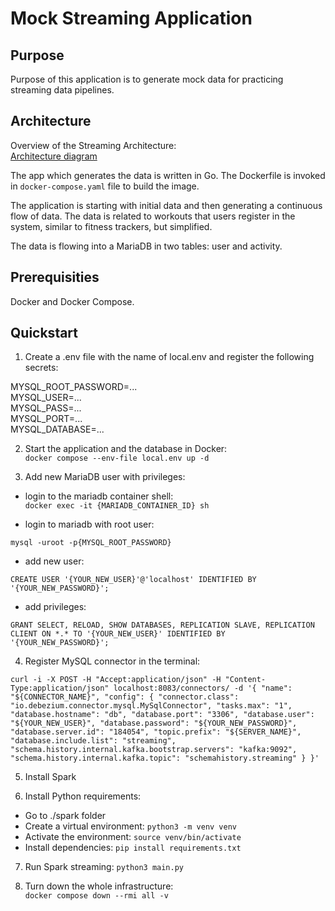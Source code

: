 # Mock Streaming Application

## Purpose
Purpose of this application is to generate mock data for practicing streaming data pipelines.

## Architecture

Overview of the Streaming Architecture:  
[Architecture diagram](streaming_arch.png)

The app which generates the data is written in Go.
The Dockerfile is invoked in `docker-compose.yaml` file to build the image.

The application is starting with initial data and then generating a continuous flow of data.
The data is related to workouts that users register in the system, similar to fitness trackers, but simplified.

The data is flowing into a MariaDB in two tables: user and activity.

## Prerequisities
Docker and Docker Compose.

## Quickstart

1. Create a .env file with the name of local.env and register the following secrets:

MYSQL_ROOT_PASSWORD=...  
MYSQL_USER=...  
MYSQL_PASS=...  
MYSQL_PORT=...  
MYSQL_DATABASE=...

2. Start the application and the database in Docker:  
`docker compose --env-file local.env up -d`

3. Add new MariaDB user with privileges:
- login to the mariadb container shell:  
`docker exec -it {MARIADB_CONTAINER_ID} sh`  

- login to mariadb with root user:
```
mysql -uroot -p{MYSQL_ROOT_PASSWORD}
```

- add new user:
```
CREATE USER '{YOUR_NEW_USER}'@'localhost' IDENTIFIED BY '{YOUR_NEW_PASSWORD}';
```

- add privileges:
```
GRANT SELECT, RELOAD, SHOW DATABASES, REPLICATION SLAVE, REPLICATION CLIENT ON *.* TO '{YOUR_NEW_USER}' IDENTIFIED BY '{YOUR_NEW_PASSWORD}';
```

4. Register MySQL connector in the terminal:
```
curl -i -X POST -H "Accept:application/json" -H "Content-Type:application/json" localhost:8083/connectors/ -d '{ "name": "${CONNECTOR_NAME}", "config": { "connector.class": "io.debezium.connector.mysql.MySqlConnector", "tasks.max": "1", "database.hostname": "db", "database.port": "3306", "database.user": "${YOUR_NEW_USER}", "database.password": "${YOUR_NEW_PASSWORD}", "database.server.id": "184054", "topic.prefix": "${SERVER_NAME}", "database.include.list": "streaming", "schema.history.internal.kafka.bootstrap.servers": "kafka:9092", "schema.history.internal.kafka.topic": "schemahistory.streaming" } }'
```

5. Install Spark

6. Install Python requirements:
- Go to ./spark folder  
- Create a virtual environment: `python3 -m venv venv`  
- Activate the environment: `source venv/bin/activate`  
- Install dependencies: `pip install requirements.txt`  

7. Run Spark streaming:
`python3 main.py`

8. Turn down the whole infrastructure:  
`docker compose down --rmi all -v`